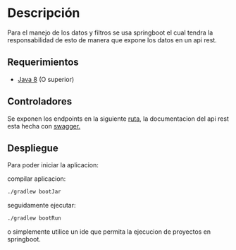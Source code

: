 # Descripción
Para el manejo de los datos y filtros se usa springboot el cual tendra la responsabilidad de esto 
de manera que expone los datos en un api rest.

## Requerimientos
- [Java 8](https://www.oracle.com/technetwork/java/javase/downloads/jdk8-downloads-2133151.html) (O superior)


## Controladores
Se exponen los endpoints en la siguiente [ruta](http://localhost:8080/api/api/v1/estudiante), la documentacion del api rest esta hecha con 
[swagger.](http://localhost:8080/swagger-ui.html)

## Despliegue
Para poder iniciar la aplicacion:

compilar aplicacion:
```bash
./gradlew bootJar
```
seguidamente ejecutar:
```bash
./gradlew bootRun
```

o simplemente utilice un ide que permita la ejecucion de proyectos en springboot.
